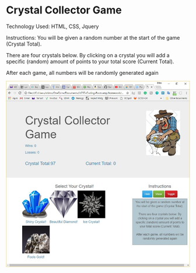# Crystal Collector Game

Technology Used:
HTML, CSS, Jquery

Instructions:
You will be given a random number at the start of the game (Crystal Total).

There are four crystals below. By clicking on a crystal you will add a specific (random) amount of points to your total score (Current Total).

After each game, all numbers will be randomly generated again

<img src="images/screenshot.JPG">